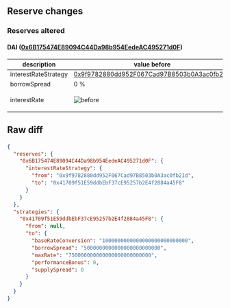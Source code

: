 ## Reserve changes

### Reserves altered

#### DAI ([0x6B175474E89094C44Da98b954EedeAC495271d0F](https://etherscan.io/address/0x6B175474E89094C44Da98b954EedeAC495271d0F))

| description | value before | value after |
| --- | --- | --- |
| interestRateStrategy | [0x9f9782880dd952F067Cad97B8503b0A3ac0fb21d](https://etherscan.io/address/0x9f9782880dd952F067Cad97B8503b0A3ac0fb21d) | [0x41709f51E59ddbEbF37cE95257b2E4f2884a45F8](https://etherscan.io/address/0x41709f51E59ddbEbF37cE95257b2E4f2884a45F8) |
| borrowSpread | 0 % | 0.5 % |
| interestRate | ![before](/.assets/bc11e5b92e27947ebc500895e90540b95b2b66a2.svg) | ![after](/.assets/aeff12e76484ee5e37e7f3ef73c75ba1c47d0160.svg) |

## Raw diff

```json
{
  "reserves": {
    "0x6B175474E89094C44Da98b954EedeAC495271d0F": {
      "interestRateStrategy": {
        "from": "0x9f9782880dd952F067Cad97B8503b0A3ac0fb21d",
        "to": "0x41709f51E59ddbEbF37cE95257b2E4f2884a45F8"
      }
    }
  },
  "strategies": {
    "0x41709f51E59ddbEbF37cE95257b2E4f2884a45F8": {
      "from": null,
      "to": {
        "baseRateConversion": "1000000000000000000000000000",
        "borrowSpread": "5000000000000000000000000",
        "maxRate": "750000000000000000000000000",
        "performanceBonus": 0,
        "supplySpread": 0
      }
    }
  }
}
```
